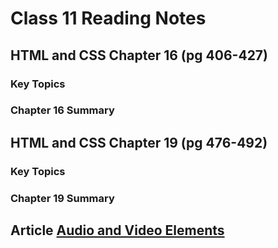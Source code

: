 # Class 11 Reading Notes

## HTML and CSS Chapter 16 (pg 406-427)

### Key Topics

### Chapter 16 Summary

## HTML and CSS Chapter 19 (pg 476-492)

### Key Topics

### Chapter 19 Summary 

## Article [Audio and Video Elements](https://developer.mozilla.org/en-US/docs/Learn/JavaScript/Client-side_web_APIs/Video_and_audio_APIs)

